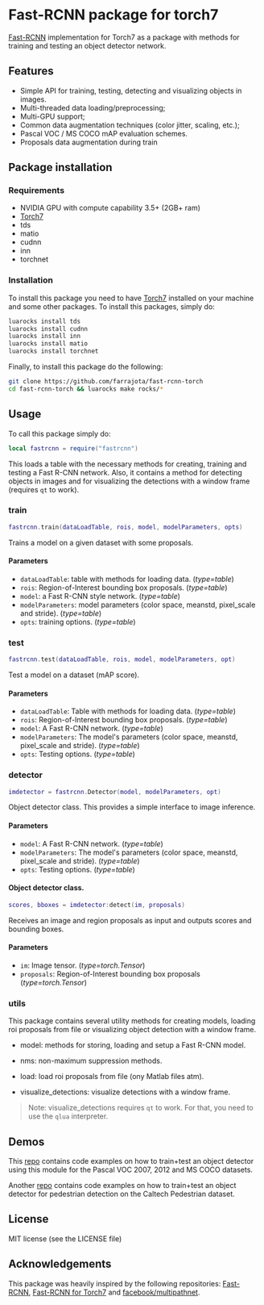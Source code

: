 # Fast-RCNN package for torch7

[Fast-RCNN](https://github.com/rbgirshick/fast-rcnn) implementation for Torch7 as a package with methods for training and testing an object detector network.


## Features

- Simple API for training, testing, detecting and visualizing objects in images.
- Multi-threaded data loading/preprocessing;
- Multi-GPU support;
- Common data augmentation techniques (color jitter, scaling, etc.);
- Pascal VOC / MS COCO mAP evaluation schemes.
- Proposals data augmentation during train


## Package installation

### Requirements

- NVIDIA GPU with compute capability 3.5+ (2GB+ ram)
- [Torch7](http://torch.ch/docs/getting-started.html)
- tds
- matio
- cudnn
- inn
- torchnet


### Installation

To install this package you need to have [Torch7](http://torch.ch/docs/getting-started.html) installed on your machine and some other packages. To install this packages, simply do:

```bash
luarocks install tds
luarocks install cudnn
luarocks install inn
luarocks install matio
luarocks install torchnet
```

Finally, to install this package do the following:

```bash
git clone https://github.com/farrajota/fast-rcnn-torch
cd fast-rcnn-torch && luarocks make rocks/*
```


## Usage

To call this package simply do:

```lua
local fastrcnn = require("fastrcnn")
```

This loads a table with the necessary methods for creating, training and testing a Fast R-CNN network. Also, it contains a method for detecting objects in images and for visualizing the detections with a window frame (requires `qt` to work).


### train

```lua
fastrcnn.train(dataLoadTable, rois, model, modelParameters, opts)
```

Trains a model on a given dataset with some proposals.

#### Parameters

- `dataLoadTable`: table with methods for loading data. (*type=table*)
- `rois`: Region-of-Interest bounding box proposals. (*type=table*)
- `model`: a Fast R-CNN style network. (*type=table*)
- `modelParameters`: model parameters (color space, meanstd, pixel_scale and stride). (*type=table*)
- `opts`: training options. (*type=table*)



### test

```lua
fastrcnn.test(dataLoadTable, rois, model, modelParameters, opt)
```

Test a model on a dataset (mAP score).

#### Parameters

- `dataLoadTable`: Table with methods for loading data. (*type=table*)
- `rois`: Region-of-Interest bounding box proposals. (*type=table*)
- `model`: A Fast R-CNN network. (*type=table*)
- `modelParameters`: The model's parameters (color space, meanstd, pixel_scale and stride). (*type=table*)
- `opts`: Testing options. (*type=table*)


### detector

```lua
imdetector = fastrcnn.Detector(model, modelParameters, opt)
```

Object detector class. This provides a simple interface to image inference.

#### Parameters

- `model`: A Fast R-CNN network. (*type=table*)
- `modelParameters`: The model's parameters (color space, meanstd, pixel_scale and stride). (*type=table*)
- `opts`: Testing options. (*type=table*)


#### Object detector class.

```lua
scores, bboxes = imdetector:detect(im, proposals)
```

Receives an image and region proposals as input and outputs scores and bounding boxes.

#### Parameters

- `im`: Image tensor. (*type=torch.Tensor*)
- `proposals`: Region-of-Interest bounding box proposals (*type=torch.Tensor*)


### utils

This package contains several utility methods for creating models, loading roi proposals from file or visualizing object detection with a window frame.

- model: methods for storing, loading and setup a Fast R-CNN model.

- nms: non-maximum suppression methods.

- load: load roi proposals from file (ony Matlab files atm).

- visualize_detections: visualize detections with a window frame.

> Note: visualize_detections requires `qt` to work. For that, you need to use the `qlua` interpreter.


## Demos

This [repo](https://github.com/farrajota/fastrcnn-example-torch) contains code examples on how to train+test an object detector using this module for the Pascal VOC 2007, 2012 and MS COCO datasets.

Another [repo](https://github.com/farrajota/pedestrian_detector_torch) contains code examples on how to train+test an object detector for pedestrian detection on the Caltech Pedestrian dataset.


## License

MIT license (see the LICENSE file)


## Acknowledgements

This package was heavily inspired by the following repositories: [Fast-RCNN](https://github.com/rbgirshick/fast-rcnn), [Fast-RCNN for Torch7](https://github.com/mahyarnajibi/fast-rcnn-torch) and [facebook/multipathnet](https://github.com/facebookresearch/multipathnet).
